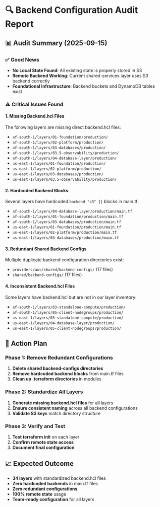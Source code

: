# 🔍 Backend Configuration Audit Report

## 📊 Audit Summary (2025-09-15)

### ✅ **Good News**
- **No Local State Found**: All existing state is properly stored in S3
- **Remote Backend Working**: Current shared-services layer uses S3 backend correctly
- **Foundational Infrastructure**: Backend buckets and DynamoDB tables exist

### ⚠️ **Critical Issues Found**

#### 1. **Missing Backend.hcl Files**
The following layers are missing direct backend.hcl files:
- `af-south-1/layers/01-foundation/production/` 
- `af-south-1/layers/02-platform/production/`
- `af-south-1/layers/03-databases/production/`
- `af-south-1/layers/03.5-observability/production/`
- `af-south-1/layers/04-database-layer/production/`
- `us-east-1/layers/01-foundation/production/`
- `us-east-1/layers/02-platform/production/`
- `us-east-1/layers/03-databases/production/`
- `us-east-1/layers/03.5-observability/production/`

#### 2. **Hardcoded Backend Blocks**
Several layers have hardcoded `backend "s3" {}` blocks in main.tf:
- `af-south-1/layers/04-database-layer/production/main.tf`
- `af-south-1/layers/01-foundation/production/main.tf`
- `af-south-1/layers/03-databases/production/main.tf`
- `us-east-1/layers/01-foundation/production/main.tf`
- `us-east-1/layers/02-platform/production/main.tf`
- `us-east-1/layers/03-databases/production/main.tf`

#### 3. **Redundant Shared Backend Configs**
Multiple duplicate backend configuration directories exist:
- `providers/aws/shared/backend-configs/` (17 files)
- `shared/backend-configs/` (17 files)

#### 4. **Inconsistent Backend.hcl Files**
Some layers have backend.hcl but are not in our layer inventory:
- `af-south-1/layers/03-standalone-compute/production/`
- `af-south-1/layers/05-client-nodegroups/production/`
- `us-east-1/layers/03-standalone-compute/production/`
- `us-east-1/layers/04-database-layer/production/`
- `us-east-1/layers/05-client-nodegroups/production/`

## 🎯 **Action Plan**

### Phase 1: Remove Redundant Configurations
1. **Delete shared backend-configs directories**
2. **Remove hardcoded backend blocks** from main.tf files
3. **Clean up .terraform directories** in modules

### Phase 2: Standardize All Layers
1. **Generate missing backend.hcl files** for all layers
2. **Ensure consistent naming** across all backend configurations
3. **Validate S3 keys** match directory structure

### Phase 3: Verify and Test
1. **Test terraform init** on each layer
2. **Confirm remote state access**
3. **Document final configuration**

## 📈 **Expected Outcome**
- **34 layers** with standardized backend.hcl files
- **Zero hardcoded backends** in main.tf files
- **Zero redundant configurations**
- **100% remote state** usage
- **Team-ready configuration** for all layers
